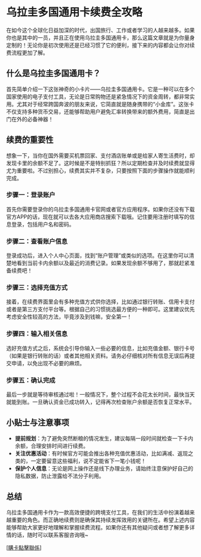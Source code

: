 # 乌拉圭多国通用卡续费全攻略

在如今这个全球化日益加深的时代，出国旅行、工作或者学习的人越来越多。如果你也是其中的一员，并且正在使用乌拉圭多国通用卡，那么这篇文章就是为你量身定制的！无论你是初次使用还是已经习惯了它的便利，接下来的内容都会让你对续费流程更加了解。

## 什么是乌拉圭多国通用卡？

首先简单介绍一下这张神奇的小卡片——乌拉圭多国通用卡。它是一种可以在多个国家使用的电子支付工具，无论是日常购物还是紧急情况下的资金周转，都非常实用。尤其对于经常跨国奔波的朋友来说，它简直就是随身携带的“小金库”。这张卡不仅支持多种货币交易，还能够帮助用户避免汇率转换带来的额外费用，简直是出门在外的必备神器！

## 续费的重要性

想象一下，当你在国外需要买机票回家、支付酒店账单或是给家人寄生活费时，却发现卡里的余额不足了。这时候是不是特别抓狂？所以定期检查并及时续费就显得尤为重要啦。不过别担心，续费其实并不复杂，只要按照下面的步骤操作就能顺利完成。

### 步骤一：登录账户

首先你需要登录你的乌拉圭多国通用卡官网或者官方应用程序。如果你还没有下载官方APP的话，现在就可以去各大应用商店搜索下载哦。记住要用注册时填写的信息登录，包括用户名和密码。

### 步骤二：查看账户信息

登录成功后，进入个人中心页面，找到“账户管理”或类似的选项。在这里你可以清楚地看到当前卡内余额以及最近的消费记录。如果发现余额不够用了，那就赶紧准备续费吧！

### 步骤三：选择充值方式

接着，在续费界面里会有多种充值方式供你选择，比如通过银行转账、信用卡支付或者是第三方支付平台等。根据自己的习惯挑选最方便的一种即可。这里建议优先考虑安全性较高的方法，毕竟涉及到钱嘛，安全第一！

### 步骤四：输入相关信息

选好充值方式之后，系统会引导你输入一些必要的信息，比如充值金额、银行卡号（如果是银行转账的话）或者其他相关资料。请务必仔细核对所有信息无误后再提交申请，以免出现不必要的麻烦。

### 步骤五：确认完成

最后一步就是等待审核通过啦！一般情况下，整个过程不会花太长时间，最快当天就能到账。一旦确认资金已成功转入，记得再次检查账户余额是否恢复正常水平。

## 小贴士与注意事项

- **提前规划**：为了避免突然断粮的情况发生，建议每隔一段时间就检查一下卡内余额，合理安排时间进行续费。
- **关注优惠活动**：有时候官方可能会推出各种充值优惠活动，比如满减、返现之类的，一定要留意这些福利，说不定能省下一笔小钱呢！
- **保护个人信息**：无论是网上操作还是线下办理业务，请始终注意保护好自己的隐私数据，防止泄露给不法分子利用。

## 总结

乌拉圭多国通用卡作为一款高效便捷的跨境支付工具，在我们的生活中扮演着越来越重要的角色。而正确地续费则是确保其持续发挥效用的关键所在。希望上述内容能够帮助大家更好地理解和掌握续费流程。如果你还有其他疑问或者想了解更多详情的话，随时可以联系客服咨询哦~

[[購卡點擊聯係](https://t.me/s/SXDXQF)]